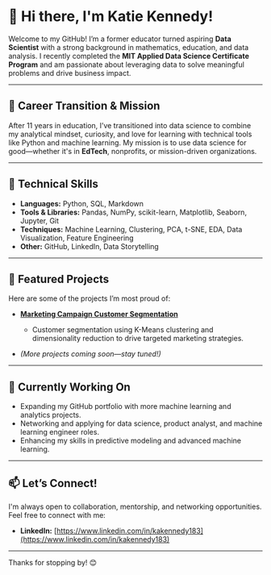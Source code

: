 # 👋 Hi there, I'm Katie Kennedy!

Welcome to my GitHub! I’m a former educator turned aspiring **Data Scientist** with a strong background in mathematics, education, and data analysis. I recently completed the **MIT Applied Data Science Certificate Program** and am passionate about leveraging data to solve meaningful problems and drive business impact.

---

## 🚀 Career Transition & Mission
After 11 years in education, I’ve transitioned into data science to combine my analytical mindset, curiosity, and love for learning with technical tools like Python and machine learning. My mission is to use data science for good—whether it's in **EdTech**, nonprofits, or mission-driven organizations.

---

## 🧰 Technical Skills
- **Languages:** Python, SQL, Markdown
- **Tools & Libraries:** Pandas, NumPy, scikit-learn, Matplotlib, Seaborn, Jupyter, Git
- **Techniques:** Machine Learning, Clustering, PCA, t-SNE, EDA, Data Visualization, Feature Engineering
- **Other:** GitHub, LinkedIn, Data Storytelling

---

## 📂 Featured Projects
Here are some of the projects I’m most proud of:

- **[Marketing Campaign Customer Segmentation](https://github.com/Katieanne183/Marketing-Campaign-Customer-Segmentation)**
  - Customer segmentation using K-Means clustering and dimensionality reduction to drive targeted marketing strategies.

- *(More projects coming soon—stay tuned!)*

---

## 🎯 Currently Working On
- Expanding my GitHub portfolio with more machine learning and analytics projects.
- Networking and applying for data science, product analyst, and machine learning engineer roles.
- Enhancing my skills in predictive modeling and advanced machine learning.

---

## 📫 Let’s Connect!
I'm always open to collaboration, mentorship, and networking opportunities. Feel free to connect with me:
- **LinkedIn:** [https://www.linkedin.com/in/kakennedy183](https://www.linkedin.com/in/kakennedy183)

---

Thanks for stopping by! 😊
